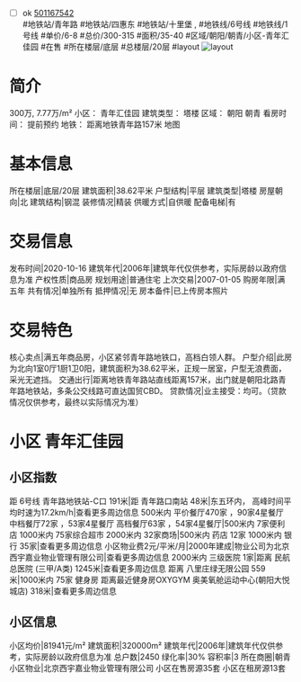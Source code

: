 - [ ] ok [501167542](https://bj.5i5j.com/ershoufang/501167542.html)  
 #地铁站/青年路 #地铁站/四惠东 #地铁站/十里堡 ,  #地铁线/6号线 #地铁线/1号线
#单价/6-8 #总价/300-315 #面积/35-40   #区域/朝阳/朝青/小区-青年汇佳园 #在售 #所在楼层/底层 #总楼层/20层 #layout 
![layout](http://image2a.5i5j.com/bdir/layout/9ca8d99719b84f47bdda500a29b55a2e.png_P5.jpg) 
# 简介 
 300万,  7.77万/m² 
小区： 青年汇佳园
建筑类型： 塔楼
区域： 朝阳 朝青
看房时间： 提前预约
地铁： 距离地铁青年路157米 地图
# 基本信息 
 所在楼层|底层/20层
建筑面积|38.62平米
户型结构|平层
建筑类型|塔楼
房屋朝向|北
建筑结构|钢混
装修情况|精装
供暖方式|自供暖
配备电梯|有
# 交易信息 
 发布时间|2020-10-16
建筑年代|2006年|建筑年代仅供参考，实际房龄以政府信息为准
产权性质|商品房
规划用途|普通住宅
上次交易|2007-01-05
购房年限|满五年
共有情况|单独所有
抵押情况|无
房本备件|已上传房本照片
# 交易特色 
 核心卖点|满五年商品房，小区紧邻青年路地铁口，高档白领人群。
户型介绍|此房为北向1室0厅1厨1卫0阳，建筑面积为38.62平米，正规一居室，户型无浪费面，采光无遮挡。
交通出行|距离地铁青年路站直线距离157米，出门就是朝阳北路青年路地铁站，多条公交线路可直达国贸CBD。
贷款情况|业主接受：均可。（贷款情况仅供参考，最终以实际情况为准）
# 小区 青年汇佳园
## 小区指数 
 距 6号线 青年路地铁站-C口 191米|距 青年路口南站 48米|东五环内， 高峰时间平均时速为17.2km/h|查看更多周边信息
500米内 平价餐厅470家 ，90家4星餐厅
中档餐厅72家 ，53家4星餐厅
高档餐厅63家 ，54家4星餐厅|500米内 7家便利店
1000米内 75家综合超市
2000米内 32家商场|500米内 药店 12家
1000米内 银行 35家|查看更多周边信息
小区物业费2元/平米/月|2000年建成|物业公司为北京西宇嘉业物业管理有限公司|查看更多周边信息
2000米内 三级医院 1家|距离 民航总医院 (三甲/A类) 1245米|查看更多周边信息
距离 八里庄绿无限公园 559米|1000米内 75家 健身房
距离最近健身房OXYGYM 奥美氧舱运动中心(朝阳大悦城店) 318米|查看更多周边信息
## 小区信息 
 小区均价|81941元/m²
建筑面积|320000m²
建筑年代|2006年|建筑年代仅供参考，实际房龄以政府信息为准
总户数|2450
绿化率|30%
容积率|3
所在商圈|朝青
小区物业|北京西宇嘉业物业管理有限公司
小区在售房源35套
小区在租房源13套
